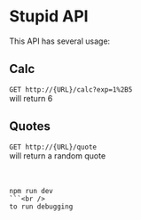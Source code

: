 # Stupid API<br /> 
This API has several usage:<br />
## Calc <br />
```GET http://{URL}/calc?exp=1%2B5```<br />
will return 6<br />
## Quotes <br />
```GET http://{URL}/quote```<br />
will return a random quote<br />
<br />
<br /> 
```
npm run dev
```<br />  
to run debugging